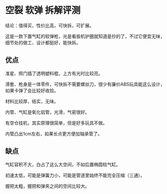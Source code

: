 # 空裂 软弹 拆解评测

结论：值得买，性价比高，可快拆，可扩展。

这是一款下置气缸的软弹枪，光是看扳机护圈就知道是抄的了，不过它便宜无味，细节处的做工、设计都挺好，能快拆。

## 优点

准星、照门插了透明塑料棍，上方有光时比较亮。

滑套、枪身是一体零件，可快拆不需要螺丝刀，很少有廉价ABS玩具能这么设计，如果卡弹了会比较好收拾。

材料比较厚，结实，无味。

内管、气缸是氧化铝管，光滑，气密很好。

有空仓挂机，其实原理很简单，但是好多玩具不做。

内管凸出1cm左右，如果长点更方便加轴承管了。

## 缺点

气缸容积不大，白占了这么大空间，不如后置椭圆柱气缸。

初速太低，可能是弹簧力小，可能是管道里始终不能完全压缩（三通）。

握把太粗，握把和弹夹之间的空间比较大。